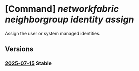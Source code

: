 # [Command] _networkfabric neighborgroup identity assign_

Assign the user or system managed identities.

## Versions

### [2025-07-15](/Resources/mgmt-plane/L3N1YnNjcmlwdGlvbnMve30vcmVzb3VyY2Vncm91cHMve30vcHJvdmlkZXJzL21pY3Jvc29mdC5tYW5hZ2VkbmV0d29ya2ZhYnJpYy9uZWlnaGJvcmdyb3Vwcy97fQ==/2025-07-15.xml) **Stable**

<!-- mgmt-plane /subscriptions/{}/resourcegroups/{}/providers/microsoft.managednetworkfabric/neighborgroups/{} 2025-07-15 identity -->
